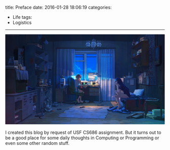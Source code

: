 title: Preface
date: 2016-01-28 18:06:19
categories:
- Life
tags:
- Logistics
---


![友だち - ArseniXC from Pixiv](images/28865167_p0.jpg)

I created this blog by request of USF CS686 assignment. But it turns out to be a good place for some daily thoughts in Computing or Programming or even some other random stuff.
